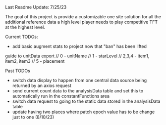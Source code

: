 Last Readme Update: 7/25/23

The goal of this project is provide a customizable one site solution for all the additional reference data a high level player needs to play competitive TFT at the highest level.

Current TODOs:
- add basic augment stats to project now that "ban" has been lifted


guide to unitData export
// 0 - unitName
// 1 - starLevel
// 2,3,4 - item1, item2, item3
// 5 - placement

Past TODOs
- switch data display to happen from one central data source being returned by an axios request
- send current count data to the analysisData table and set this to automatically run in the constantFunctions area
- switch data request to going to the static data stored in the analysisData table
- update having two places where patch epoch value has to be change just to one (8/10/23)
